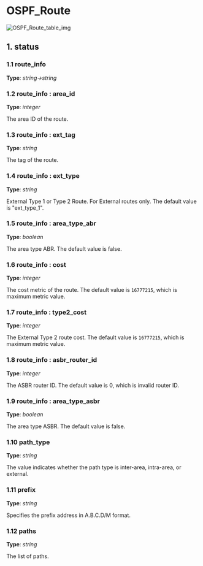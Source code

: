 # OSPF_Route

![OSPF_Route_table_img](http://www.plantuml.com/plantuml/img/0Hy1uFv0StHXSdHrRMmAT6zdPNHePN8WUmfZR65pSo1FKr16Nr9lTNHb2cDiONDp84zJK4PVGN9bOGfZR65pSo1FKr16Nr9lTNHbSWfz2azJK4PVKczrT6KWF2rrBI1FKr16Nr9lTNHbSWfFKr16Nr9lTNHb83mjTIqWJrDGHbz1ScLX2cXfP6KWOsboOsnb2cXfP6KWRMLjOcLoSmfpQsbkS65oOMqWRMzkRsDeSczjPI1qSdLb2cnbPsLkP21oQMTeT0fZRsvqQMvrRtCWR6bkPI0j83nYFdDqSczkPpmlOZuWScLcPN9bRcDb2cHlT7HbP21iQMvb82qWF6a-TsLXQpmlQJuWScLcPN9bRcDb2cLkP6nbPsLkP0f0PMvaTMri)

## 1. status

### 1.1 route_info

**Type**: _string->string_

### 1.2 route_info : area_id

**Type**: _integer_

The area ID of the route.

### 1.3 route_info : ext_tag

**Type**: _string_

The tag of the route.

### 1.4 route_info : ext_type

**Type**: _string_

External Type 1 or Type 2 Route. For External routes only. The default value is
"ext_type_1".

### 1.5 route_info : area_type_abr

**Type**: _boolean_

The area type ABR. The default value is false.

### 1.6 route_info : cost

**Type**: _integer_

The cost metric of the route. The default value is `16777215`, which is maximum
metric value.

### 1.7 route_info : type2_cost

**Type**: _integer_

The External Type 2 route cost. The default value is `16777215`, which is
maximum metric value.

### 1.8 route_info : asbr_router_id

**Type**: _integer_

The ASBR router ID. The default value is 0, which is invalid router ID.

### 1.9 route_info : area_type_asbr

**Type**: _boolean_

The area type ASBR. The default value is false.

### 1.10 path_type

**Type**: _string_

The value indicates whether the path type is inter-area, intra-area, or
external.

### 1.11 prefix

**Type**: _string_

Specifies the prefix address in A.B.C.D/M format.

### 1.12 paths

**Type**: _string_

The list of paths.

